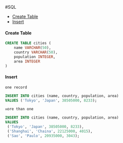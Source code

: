 #SQL


- [Create Table](#create_table)
- [Insert](#insert)


#### <a name="create_table"></a>Create Table 

```sql
CREATE TABLE cities (
    name VARCHAR(50),
    country VARCHAR(50),
    population INTEGER,
    area INTEGER
)
```

#### <a name="insert"></a>Insert

`one record`
```sql
INSERT INTO cities (name, country, population, area)
VALUES ('Tokyo', 'Japan', 38505000, 8233);
```
`ทore than one`
```sql
INSERT INTO cities (name, country, population, area)
VALUES
 ('Tokyo', 'Japan', 38505000, 8233),
 ('Shanghai', 'Chaina', 22125000, 4015),
 ('Sao', 'Paulo', 20935000, 3043);
```